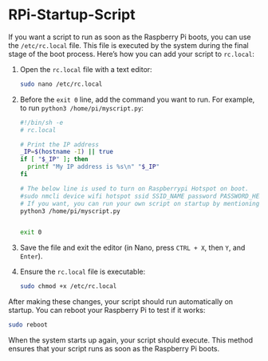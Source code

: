 # RPi-Startup-Script

If you want a script to run as soon as the Raspberry Pi boots, you can use the `/etc/rc.local` file. This file is executed by the system during the final stage of the boot process. Here’s how you can add your script to `rc.local`:

1. Open the `rc.local` file with a text editor:

   ```sh
   sudo nano /etc/rc.local
   ```

2. Before the `exit 0` line, add the command you want to run. For example, to run `python3 /home/pi/myscript.py`:

   ```sh
   #!/bin/sh -e
   # rc.local

   # Print the IP address
   _IP=$(hostname -I) || true
   if [ "$_IP" ]; then
     printf "My IP address is %s\n" "$_IP"
   fi

   # The below line is used to turn on Raspberrypi Hotspot on boot.
   #sudo nmcli device wifi hotspot ssid SSID_NAME password PASSWORD_HERE ifname wlan0
   # If you want, you can run your own script on startup by mentioning the location below.
   python3 /home/pi/myscript.py


   exit 0
   ```

3. Save the file and exit the editor (in Nano, press `CTRL + X`, then `Y`, and `Enter`).

4. Ensure the `rc.local` file is executable:

   ```sh
   sudo chmod +x /etc/rc.local
   ```

After making these changes, your script should run automatically on startup. You can reboot your Raspberry Pi to test if it works:

```sh
sudo reboot
```

When the system starts up again, your script should execute. This method ensures that your script runs as soon as the Raspberry Pi boots.
